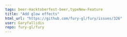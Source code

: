 ```yaml
---
tags: beer-Hacktoberfest-beer,typeNew-Feature
title: "Add glow effects"
html_url: "https://github.com/fury-gl/fury/issues/326"
user: Garyfallidis
repo: fury-gl/fury
---
```


